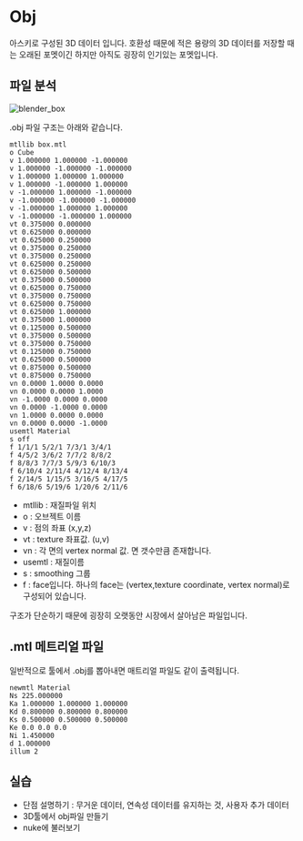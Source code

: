 # Obj
아스키로 구성된 3D 데이터 입니다.
호환성 때문에 적은 용량의 3D 데이터를 저장할 때는 오래된 포멧이긴 하지만 아직도 굉장히 인기있는 포멧입니다.

## 파일 분석
![blender_box](https://user-images.githubusercontent.com/1149996/49495307-e7613580-f8a5-11e8-86dd-c578f77adf27.png)

.obj 파일 구조는 아래와 같습니다.

```
mtllib box.mtl
o Cube
v 1.000000 1.000000 -1.000000
v 1.000000 -1.000000 -1.000000
v 1.000000 1.000000 1.000000
v 1.000000 -1.000000 1.000000
v -1.000000 1.000000 -1.000000
v -1.000000 -1.000000 -1.000000
v -1.000000 1.000000 1.000000
v -1.000000 -1.000000 1.000000
vt 0.375000 0.000000
vt 0.625000 0.000000
vt 0.625000 0.250000
vt 0.375000 0.250000
vt 0.375000 0.250000
vt 0.625000 0.250000
vt 0.625000 0.500000
vt 0.375000 0.500000
vt 0.625000 0.750000
vt 0.375000 0.750000
vt 0.625000 0.750000
vt 0.625000 1.000000
vt 0.375000 1.000000
vt 0.125000 0.500000
vt 0.375000 0.500000
vt 0.375000 0.750000
vt 0.125000 0.750000
vt 0.625000 0.500000
vt 0.875000 0.500000
vt 0.875000 0.750000
vn 0.0000 1.0000 0.0000
vn 0.0000 0.0000 1.0000
vn -1.0000 0.0000 0.0000
vn 0.0000 -1.0000 0.0000
vn 1.0000 0.0000 0.0000
vn 0.0000 0.0000 -1.0000
usemtl Material
s off
f 1/1/1 5/2/1 7/3/1 3/4/1
f 4/5/2 3/6/2 7/7/2 8/8/2
f 8/8/3 7/7/3 5/9/3 6/10/3
f 6/10/4 2/11/4 4/12/4 8/13/4
f 2/14/5 1/15/5 3/16/5 4/17/5
f 6/18/6 5/19/6 1/20/6 2/11/6
```

- mtllib : 재질파일 위치
- o : 오브젝트 이름
- v : 점의 좌표 (x,y,z)
- vt : texture 좌표값. (u,v)
- vn : 각 면의 vertex normal 값. 면 갯수만큼 존재합니다.
- usemtl : 재질이름
- s : smoothing 그룹
- f : face입니다. 하나의 face는 (vertex,texture coordinate, vertex normal)로 구성되어 있습니다.

구조가 단순하기 때문에 굉장히 오랫동안 시장에서 살아남은 파일입니다.

## .mtl 메트리얼 파일
일반적으로 툴에서 .obj를 뽑아내면 매트리얼 파일도 같이 출력됩니다.
```
newmtl Material
Ns 225.000000
Ka 1.000000 1.000000 1.000000
Kd 0.800000 0.800000 0.800000
Ks 0.500000 0.500000 0.500000
Ke 0.0 0.0 0.0
Ni 1.450000
d 1.000000
illum 2
```

## 실습
- 단점 설명하기 : 무거운 데이터, 연속성 데이터를 유지하는 것, 사용자 추가 데이터
- 3D툴에서 obj파일 만들기
- nuke에 불러보기